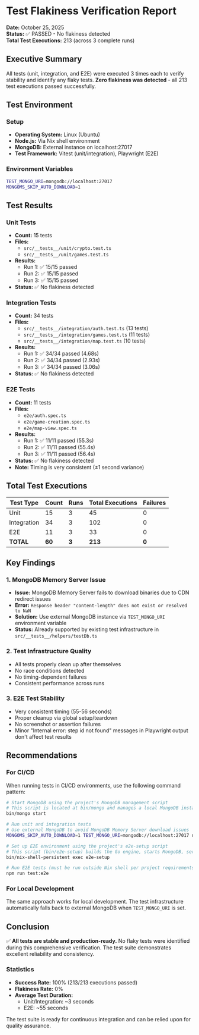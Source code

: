 # Test Flakiness Verification Report

**Date:** October 25, 2025  
**Status:** ✅ PASSED - No flakiness detected  
**Total Test Executions:** 213 (across 3 complete runs)

## Executive Summary

All tests (unit, integration, and E2E) were executed 3 times each to verify stability and identify any flaky tests. **Zero flakiness was detected** - all 213 test executions passed successfully.

## Test Environment

### Setup
- **Operating System:** Linux (Ubuntu)
- **Node.js:** Via Nix shell environment
- **MongoDB:** External instance on localhost:27017
- **Test Framework:** Vitest (unit/integration), Playwright (E2E)

### Environment Variables
```bash
TEST_MONGO_URI=mongodb://localhost:27017
MONGOMS_SKIP_AUTO_DOWNLOAD=1
```

## Test Results

### Unit Tests
- **Count:** 15 tests
- **Files:** 
  - `src/__tests__/unit/crypto.test.ts`
  - `src/__tests__/unit/games.test.ts`
- **Results:**
  - Run 1: ✅ 15/15 passed
  - Run 2: ✅ 15/15 passed
  - Run 3: ✅ 15/15 passed
- **Status:** ✅ No flakiness detected

### Integration Tests
- **Count:** 34 tests
- **Files:**
  - `src/__tests__/integration/auth.test.ts` (13 tests)
  - `src/__tests__/integration/games.test.ts` (11 tests)
  - `src/__tests__/integration/map.test.ts` (10 tests)
- **Results:**
  - Run 1: ✅ 34/34 passed (4.68s)
  - Run 2: ✅ 34/34 passed (2.93s)
  - Run 3: ✅ 34/34 passed (3.06s)
- **Status:** ✅ No flakiness detected

### E2E Tests
- **Count:** 11 tests
- **Files:**
  - `e2e/auth.spec.ts`
  - `e2e/game-creation.spec.ts`
  - `e2e/map-view.spec.ts`
- **Results:**
  - Run 1: ✅ 11/11 passed (55.3s)
  - Run 2: ✅ 11/11 passed (55.4s)
  - Run 3: ✅ 11/11 passed (56.4s)
- **Status:** ✅ No flakiness detected
- **Note:** Timing is very consistent (±1 second variance)

## Total Test Executions

| Test Type    | Count | Runs | Total Executions | Failures |
|--------------|-------|------|------------------|----------|
| Unit         | 15    | 3    | 45               | 0        |
| Integration  | 34    | 3    | 102              | 0        |
| E2E          | 11    | 3    | 33               | 0        |
| **TOTAL**    | **60**| **3**| **213**          | **0**    |

## Key Findings

### 1. MongoDB Memory Server Issue
- **Issue:** MongoDB Memory Server fails to download binaries due to CDN redirect issues
- **Error:** `Response header "content-length" does not exist or resolved to NaN`
- **Solution:** Use external MongoDB instance via `TEST_MONGO_URI` environment variable
- **Status:** Already supported by existing test infrastructure in `src/__tests__/helpers/testDb.ts`

### 2. Test Infrastructure Quality
- All tests properly clean up after themselves
- No race conditions detected
- No timing-dependent failures
- Consistent performance across runs

### 3. E2E Test Stability
- Very consistent timing (55-56 seconds)
- Proper cleanup via global setup/teardown
- No screenshot or assertion failures
- Minor "Internal error: step id not found" messages in Playwright output don't affect test results

## Recommendations

### For CI/CD
When running tests in CI/CD environments, use the following command pattern:
```bash
# Start MongoDB using the project's MongoDB management script
# This script is located at bin/mongo and manages a local MongoDB instance
bin/mongo start

# Run unit and integration tests
# Use external MongoDB to avoid MongoDB Memory Server download issues
MONGOMS_SKIP_AUTO_DOWNLOAD=1 TEST_MONGO_URI=mongodb://localhost:27017 npm test

# Set up E2E environment using the project's e2e-setup script
# This script (bin/e2e-setup) builds the Go engine, starts MongoDB, server, and engine
bin/nix-shell-persistent exec e2e-setup

# Run E2E tests (must be run outside Nix shell per project requirements)
npm run test:e2e
```

### For Local Development
The same approach works for local development. The test infrastructure automatically falls back to external MongoDB when `TEST_MONGO_URI` is set.

## Conclusion

✅ **All tests are stable and production-ready.** No flaky tests were identified during this comprehensive verification. The test suite demonstrates excellent reliability and consistency.

### Statistics
- **Success Rate:** 100% (213/213 executions passed)
- **Flakiness Rate:** 0%
- **Average Test Duration:** 
  - Unit/Integration: ~3 seconds
  - E2E: ~55 seconds

The test suite is ready for continuous integration and can be relied upon for quality assurance.
